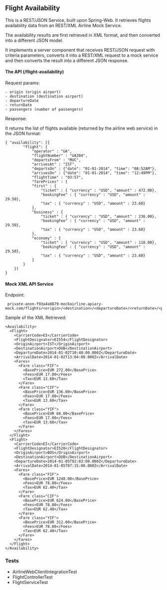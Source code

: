 ## Flight Availability

This is a REST/JSON Service, built upon Spring-Web. It retrieves flights availability data from an REST/XML Airline Mock Service. 

The availability results are first retrieved in XML format, and then converted into a different JSON model.

It implements a server component that receives REST/JSON request with criteria parameters, converts it into a REST/XML request to a mock service and then converts the result into a different JSON response.

#### The API (/flight-availability)

Request params:

    - origin (origin airport)
    - destination (destination airport)
    - departureDate 
    - returnDate
    - passengers (number of passengers)


Response:

It returns the list of flights available (returned by the airline web service) in the JSON
format:

````
{ "availability": [{
        "flight": {
            "operator" : "UA",
            "flightNumber" : "UA304",
            "departsFrom" : "MUC",
            "arrivesAt" : "IST",
            "departsOn" : {"date": "01-01-2014", "time": "08:52AM"},
            "arrivesOn" : {"date": "01-01-2014", "time": "12:49PM"},
            "flightTime" : "03:57",
            "farePrices" : {
            "first" : {
                "ticket" : { "currency" : "USD", "amount" : 472.00},
                "bookingFee" : { "currency" : "USD", "amount" : 29.50},
                "tax" : { "currency" : "USD", "amount" : 23.60}
            },
            "business" : {
                "ticket" : { "currency" : "USD", "amount" : 236.00},
                "bookingFee" : { "currency" : "USD", "amount" : 29.50},
                "tax" : { "currency" : "USD", "amount" : 23.60}
            },
            "economy" : {
                "ticket" : { "currency" : "USD", "amount" : 118.00},
                "bookingFee" : { "currency" : "USD", "amount" : 29.50},
                "tax" : { "currency" : "USD", "amount" : 23.60}
            }
        }
    }]
}
````

#### Mock XML API Service

Endpoint:
```
 private-anon-f93a4a8879-mockairline.apiary-mock.com/flights/<origin>/<destination>/<departureDate>/<returnDate>/<passenger>
```


Sample of the XML Retrieved:
```
<Availability>
  <Flight>
    <CarrierCode>EI</CarrierCode>
    <FlightDesignator>EI554</FlightDesignator>
    <OriginAirport>IST</OriginAirport>
    <DestinationAirport>DUB</DestinationAirport>
    <DepartureDate>2014-01-02T10:48:00.000Z</DepartureDate>
    <ArrivalDate>2014-01-02T13:04:00.000Z</ArrivalDate>
    <Fares>
      <Fare class="FIF">
        <BasePrice>EUR 272.00</BasePrice>
        <Fees>EUR 17.00</Fees>
        <Tax>EUR 13.60</Tax>
      </Fare>
      <Fare class="CIF">
        <BasePrice>EUR 136.00</BasePrice>
        <Fees>EUR 17.00</Fees>
        <Tax>EUR 13.60</Tax>
      </Fare>
      <Fare class="YIF">
        <BasePrice>EUR 68.00</BasePrice>
        <Fees>EUR 17.00</Fees>
        <Tax>EUR 13.60</Tax>
      </Fare>
    </Fares>
  </Flight>
  <Flight>
    <CarrierCode>EI</CarrierCode>
    <FlightDesignator>EI520</FlightDesignator>
    <OriginAirport>BOS</OriginAirport>
    <DestinationAirport>DUB</DestinationAirport>
    <DepartureDate>2014-01-05T02:03:00.000Z</DepartureDate>
    <ArrivalDate>2014-01-05T07:15:00.000Z</ArrivalDate>
    <Fares>
      <Fare class="FIF">
        <BasePrice>EUR 1248.00</BasePrice>
        <Fees>EUR 78.00</Fees>
        <Tax>EUR 62.40</Tax>
      </Fare>
      <Fare class="CIF">
        <BasePrice>EUR 624.00</BasePrice>
        <Fees>EUR 78.00</Fees>
        <Tax>EUR 62.40</Tax>
      </Fare>
      <Fare class="YIF">
        <BasePrice>EUR 312.00</BasePrice>
        <Fees>EUR 78.00</Fees>
        <Tax>EUR 62.40</Tax>
      </Fare>
    </Fares>
  </Flight>
</Availability>
```

### Tests 
* AirlineWebClientIntegrationTest
* FlightControllerTest
* FlightServiceTest
